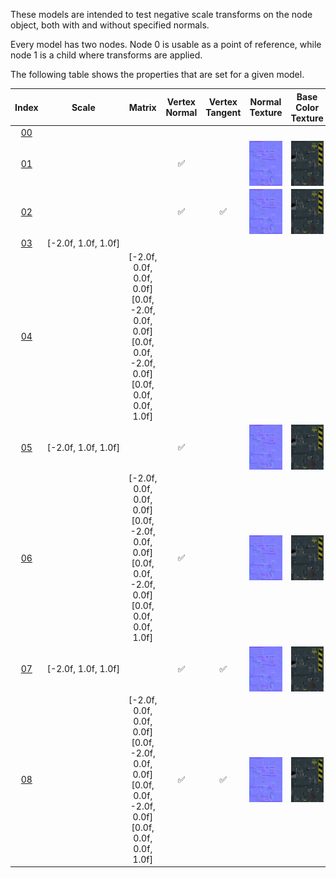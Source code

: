 These models are intended to test negative scale transforms on the node object, both with and without specified normals.  

Every model has two nodes. Node 0 is usable as a point of reference, while node 1 is a child where transforms are applied.  

The following table shows the properties that are set for a given model.  


Index | Scale | Matrix | Vertex Normal | Vertex Tangent | Normal Texture | Base Color Texture | Metallic Roughness Texture
:---: | :---: | :---: | :---: | :---: | :---: | :---: | :---:
[00](./Node_NegativeScale_00.gltf) |   |   |   |   |   |   |  
[01](./Node_NegativeScale_01.gltf) |   |   | :white_check_mark: |   | <img src="./Textures/Texture_normal_Nodes.png" height="72" width="72" align="middle"> | <img src="./Textures/Texture_baseColor_Nodes.png" height="72" width="72" align="middle"> | <img src="./Textures/Texture_metallicRoughness_Nodes.png" height="72" width="72" align="middle">
[02](./Node_NegativeScale_02.gltf) |   |   | :white_check_mark: | :white_check_mark: | <img src="./Textures/Texture_normal_Nodes.png" height="72" width="72" align="middle"> | <img src="./Textures/Texture_baseColor_Nodes.png" height="72" width="72" align="middle"> | <img src="./Textures/Texture_metallicRoughness_Nodes.png" height="72" width="72" align="middle">
[03](./Node_NegativeScale_03.gltf) | [-2.0f,&nbsp;1.0f,&nbsp;1.0f] |   |   |   |   |   |  
[04](./Node_NegativeScale_04.gltf) |   | [-2.0f, 0.0f, 0.0f, 0.0f]<br>[0.0f, -2.0f, 0.0f, 0.0f]<br>[0.0f, 0.0f, -2.0f, 0.0f]<br>[0.0f, 0.0f, 0.0f, 1.0f]<br> |   |   |   |   |  
[05](./Node_NegativeScale_05.gltf) | [-2.0f,&nbsp;1.0f,&nbsp;1.0f] |   | :white_check_mark: |   | <img src="./Textures/Texture_normal_Nodes.png" height="72" width="72" align="middle"> | <img src="./Textures/Texture_baseColor_Nodes.png" height="72" width="72" align="middle"> | <img src="./Textures/Texture_metallicRoughness_Nodes.png" height="72" width="72" align="middle">
[06](./Node_NegativeScale_06.gltf) |   | [-2.0f, 0.0f, 0.0f, 0.0f]<br>[0.0f, -2.0f, 0.0f, 0.0f]<br>[0.0f, 0.0f, -2.0f, 0.0f]<br>[0.0f, 0.0f, 0.0f, 1.0f]<br> | :white_check_mark: |   | <img src="./Textures/Texture_normal_Nodes.png" height="72" width="72" align="middle"> | <img src="./Textures/Texture_baseColor_Nodes.png" height="72" width="72" align="middle"> | <img src="./Textures/Texture_metallicRoughness_Nodes.png" height="72" width="72" align="middle">
[07](./Node_NegativeScale_07.gltf) | [-2.0f,&nbsp;1.0f,&nbsp;1.0f] |   | :white_check_mark: | :white_check_mark: | <img src="./Textures/Texture_normal_Nodes.png" height="72" width="72" align="middle"> | <img src="./Textures/Texture_baseColor_Nodes.png" height="72" width="72" align="middle"> | <img src="./Textures/Texture_metallicRoughness_Nodes.png" height="72" width="72" align="middle">
[08](./Node_NegativeScale_08.gltf) |   | [-2.0f, 0.0f, 0.0f, 0.0f]<br>[0.0f, -2.0f, 0.0f, 0.0f]<br>[0.0f, 0.0f, -2.0f, 0.0f]<br>[0.0f, 0.0f, 0.0f, 1.0f]<br> | :white_check_mark: | :white_check_mark: | <img src="./Textures/Texture_normal_Nodes.png" height="72" width="72" align="middle"> | <img src="./Textures/Texture_baseColor_Nodes.png" height="72" width="72" align="middle"> | <img src="./Textures/Texture_metallicRoughness_Nodes.png" height="72" width="72" align="middle">
 
